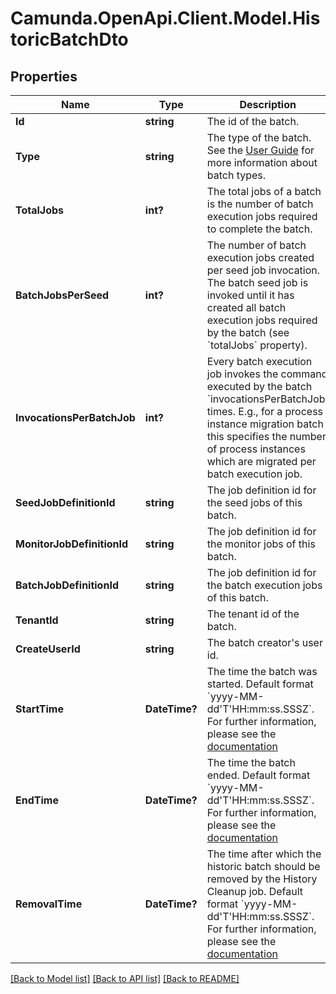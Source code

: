 # Camunda.OpenApi.Client.Model.HistoricBatchDto

## Properties

Name | Type | Description | Notes
------------ | ------------- | ------------- | -------------
**Id** | **string** | The id of the batch. | [optional] 
**Type** | **string** | The type of the batch. See the [User Guide](https://docs.camunda.org/manual/7.16/user-guide/process-engine/batch/#creating-a-batch) for more information about batch types. | [optional] 
**TotalJobs** | **int?** |  The total jobs of a batch is the number of batch execution jobs required to complete the batch.  | [optional] 
**BatchJobsPerSeed** | **int?** |  The number of batch execution jobs created per seed job invocation. The batch seed job is invoked until it has created all batch execution jobs required by the batch (see &#x60;totalJobs&#x60; property).  | [optional] 
**InvocationsPerBatchJob** | **int?** |  Every batch execution job invokes the command executed by the batch &#x60;invocationsPerBatchJob&#x60; times. E.g., for a process instance migration batch this specifies the number of process instances which are migrated per batch execution job.  | [optional] 
**SeedJobDefinitionId** | **string** | The job definition id for the seed jobs of this batch. | [optional] 
**MonitorJobDefinitionId** | **string** | The job definition id for the monitor jobs of this batch. | [optional] 
**BatchJobDefinitionId** | **string** | The job definition id for the batch execution jobs of this batch. | [optional] 
**TenantId** | **string** | The tenant id of the batch. | [optional] 
**CreateUserId** | **string** | The batch creator&#39;s user id. | [optional] 
**StartTime** | **DateTime?** | The time the batch was started. Default format &#x60;yyyy-MM-dd&#39;T&#39;HH:mm:ss.SSSZ&#x60;. For further information, please see the [documentation](https://docs.camunda.org/manual/7.16/reference/rest/overview/date-format/) | [optional] 
**EndTime** | **DateTime?** | The time the batch ended. Default format &#x60;yyyy-MM-dd&#39;T&#39;HH:mm:ss.SSSZ&#x60;. For further information, please see the [documentation](https://docs.camunda.org/manual/7.16/reference/rest/overview/date-format/) | [optional] 
**RemovalTime** | **DateTime?** | The time after which the historic batch should be removed by the History Cleanup job. Default format &#x60;yyyy-MM-dd&#39;T&#39;HH:mm:ss.SSSZ&#x60;. For further information, please see the [documentation](https://docs.camunda.org/manual/7.16/reference/rest/overview/date-format/) | [optional] 

[[Back to Model list]](../README.md#documentation-for-models) [[Back to API list]](../README.md#documentation-for-api-endpoints) [[Back to README]](../README.md)

